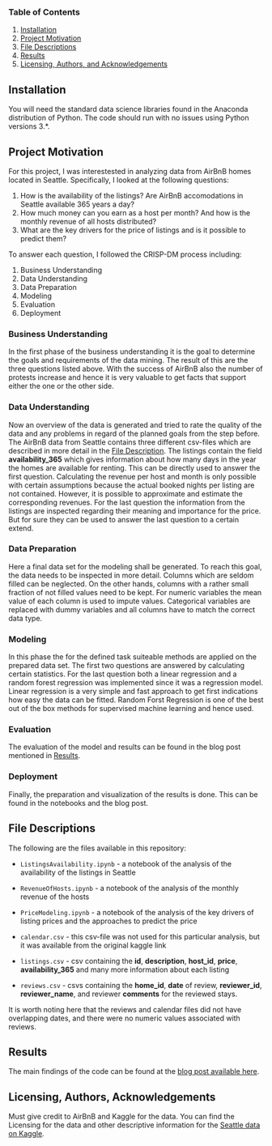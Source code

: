 
### Table of Contents

1. [Installation](#installation)
2. [Project Motivation](#motivation)
3. [File Descriptions](#files)
4. [Results](#results)
5. [Licensing, Authors, and Acknowledgements](#licensing)

## Installation <a name="installation"></a>

You will need the standard data science libraries found in the Anaconda distribution of Python.  The code should run with no issues using Python versions 3.*.  


## Project Motivation<a name="motivation"></a>

For this project, I was interestested in analyzing data from AirBnB homes located in Seattle.  Specifically, I looked at the following questions:

1. How is the availability of the listings? Are AirBnB accomodations in Seattle available 365 years a day?
2. How much money can you earn as a host per month? And how is the monthly revenue of all hosts distributed?
3. What are the key drivers for the price of listings and is it possible to predict them?

To answer each question, I followed the CRISP-DM process including:

1) Business Understanding
2) Data Understanding
3) Data Preparation
4) Modeling
5) Evaluation
6) Deployment

### Business Understanding

In the first phase of the business understanding it is the goal to determine the goals and requirements of the data mining. The result of this are the three questions listed above. With the success of AirBnB also the number of protests increase and hence it is very valuable to get facts that support either the one or the other side.


### Data Understanding

Now an overview of the data is generated and tried to rate the quality of the data and any problems in regard of the planned goals from the step before. The AirBnB data from Seattle contains three different csv-files which are described in more detail in the [File Description](#files). The listings contain the field **availability_365** which gives information about how many days in the year the homes are available for renting. This can be directly used to answer the first question. Calculating the revenue per host and month is only possible with certain assumptions because the actual booked nights per listing are not contained. However, it is possible to approximate and estimate the corresponding revenues. For the last question the information from the listings are inspected regarding their meaning and importance for the price. But for sure they can be used to answer the last question to a certain extend.

### Data Preparation

Here a final data set for the modeling shall be generated. To reach this goal, the data needs to be inspected in more detail. Columns which are seldom filled can be neglected. On the other hands, columns with a rather small fraction of not filled values need to be kept. For numeric variables the mean value of each column is used to impute values. Categorical variables are replaced with dummy variables and all columns have to match the correct data type.


### Modeling

In this phase the for the defined task suiteable methods are applied on the prepared data set. The first two questions are answered by calculating certain statistics. For the last question both a linear regression and a random forest regression was implemented since it was a regression model. Linear regression is a very simple and fast approach to get first indications how easy the data can be fitted. Random Forst Regression is one of the best out of the box methods for supervised machine learning and hence used.


### Evaluation

The evaluation of the model and results can be found in the blog post mentioned in [Results](#results).


### Deployment

Finally, the preparation and visualization of the results is done. This can be found in the notebooks and the blog post.


## File Descriptions <a name="files"></a>

The following are the files available in this repository:

* `ListingsAvailability.ipynb` - a notebook of the analysis of the availability of the listings in Seattle

* `RevenueOfHosts.ipynb` - a notebook of the analysis of the monthly revenue of the hosts

* `PriceModeling.ipynb` - a notebook of the analysis of the key drivers of listing prices and the approaches to predict the price

* `calendar.csv` - this csv-file was not used for this particular analysis, but it was available from the original kaggle link

* `listings.csv` - csv containing the **id**, **description**, **host_id**, **price**, **availability_365** and many more information about each listing

* `reviews.csv` - csvs containing the **home_id**, **date** of review, **reviewer_id**, **reviewer_name**, and reviewer **comments** for the reviewed stays.

It is worth noting here that the reviews and calendar files did not have overlapping dates, and there were no numeric values associated with reviews.

## Results<a name="results"></a>

The main findings of the code can be found at the [blog post available here](https://medium.com/@franzke.christoph/airbnb-in-seattle-how-much-remains-from-the-original-idea-d7caf8329e7).

## Licensing, Authors, Acknowledgements<a name="licensing"></a>

Must give credit to AirBnB and Kaggle for the data.  You can find the Licensing for the data and other descriptive information for the [Seattle data on Kaggle](https://www.kaggle.com/airbnb/seattle).  
